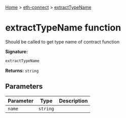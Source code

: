 [Home](./index) &gt; [eth-connect](./eth-connect.md) &gt; [extractTypeName](./eth-connect.extracttypename.md)

# extractTypeName function

Should be called to get type name of contract function

**Signature:**
```javascript
extractTypeName
```
**Returns:** `string`

## Parameters

|  Parameter | Type | Description |
|  --- | --- | --- |
|  `name` | `string` |  |

